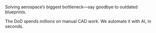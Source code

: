 Solving aerospace’s biggest bottleneck—say goodbye to outdated blueprints. 

The DoD spends millions on manual CAD work. We automate it with AI, in seconds.
